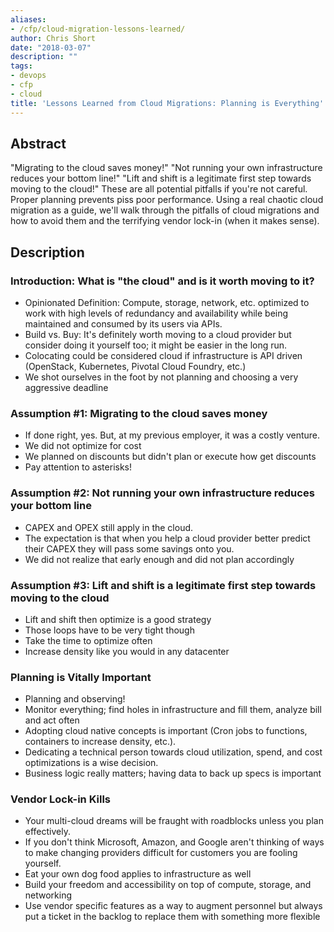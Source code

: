 ```yaml
---
aliases:
- /cfp/cloud-migration-lessons-learned/
author: Chris Short
date: "2018-03-07"
description: ""
tags:
- devops
- cfp
- cloud
title: 'Lessons Learned from Cloud Migrations: Planning is Everything'
---
```


## Abstract

"Migrating to the cloud saves money!" "Not running your own infrastructure reduces your bottom line!" "Lift and shift is a legitimate first step towards moving to the cloud!"  These are all potential pitfalls if you're not careful. Proper planning prevents piss poor performance. Using a real chaotic cloud migration as a guide, we'll walk through the pitfalls of cloud migrations and how to avoid them and the terrifying vendor lock-in (when it makes sense).

## Description

### Introduction: What is "the cloud" and is it worth moving to it?

* Opinionated Definition: Compute, storage, network, etc. optimized to work with high levels of redundancy and availability while being maintained and consumed by its users via APIs.
* Build vs. Buy: It's definitely worth moving to a cloud provider but consider doing it yourself too; it might be easier in the long run.
* Colocating could be considered cloud if infrastructure is API driven (OpenStack, Kubernetes, Pivotal Cloud Foundry, etc.)
* We shot ourselves in the foot by not planning and choosing a very aggressive deadline

### Assumption #1: Migrating to the cloud saves money

* If done right, yes. But, at my previous employer, it was a costly venture.
* We did not optimize for cost
* We planned on discounts but didn't plan or execute how get discounts
* Pay attention to asterisks!

### Assumption #2: Not running your own infrastructure reduces your bottom line

* CAPEX and OPEX still apply in the cloud.
* The expectation is that when you help a cloud provider better predict their CAPEX they will pass some savings onto you.
* We did not realize that early enough and did not plan accordingly

### Assumption #3: Lift and shift is a legitimate first step towards moving to the cloud

* Lift and shift then optimize is a good strategy
* Those loops have to be very tight though
* Take the time to optimize often
* Increase density like you would in any datacenter

### Planning is Vitally Important

* Planning and observing!
* Monitor everything; find holes in infrastructure and fill them, analyze bill and act often
* Adopting cloud native concepts is important (Cron jobs to functions, containers to increase density, etc.).
* Dedicating a technical person towards cloud utilization, spend, and cost optimizations is a wise decision.
* Business logic really matters; having data to back up specs is important

### Vendor Lock-in Kills

* Your multi-cloud dreams will be fraught with roadblocks unless you plan effectively.
* If you don't think Microsoft, Amazon, and Google aren't thinking of ways to make changing providers difficult for customers you are fooling yourself.
* Eat your own dog food applies to infrastructure as well
* Build your freedom and accessibility on top of compute, storage, and networking
* Use vendor specific features as a way to augment personnel but always put a ticket in the backlog to replace them with something more flexible
